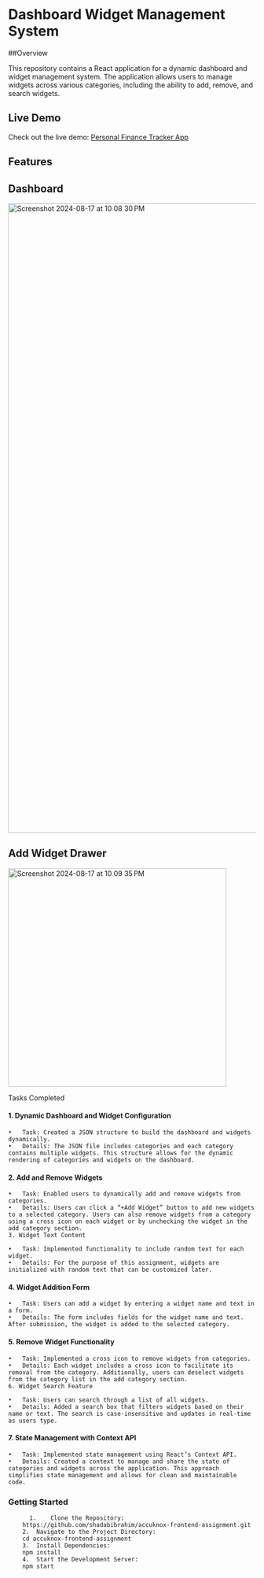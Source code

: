 # Dashboard Widget Management System

 ##Overview

This repository contains a React application for a dynamic dashboard and widget management system. The application allows users to manage widgets across various categories, including the ability to add, remove, and search widgets.
## Live Demo
Check out the live demo: [Personal Finance Tracker App](https://accuknox-frontend.netlify.app)
## Features

## Dashboard
<img width="1280" alt="Screenshot 2024-08-17 at 10 08 30 PM" src="https://github.com/user-attachments/assets/6706166e-12a2-41b9-a2ea-43b768b1805b">

## Add Widget Drawer
<img width="444" alt="Screenshot 2024-08-17 at 10 09 35 PM" src="https://github.com/user-attachments/assets/17b4fd0c-03eb-4f6e-addd-be98e3cd1705">

Tasks Completed

#### 1. Dynamic Dashboard and Widget Configuration

	•	Task: Created a JSON structure to build the dashboard and widgets dynamically.
	•	Details: The JSON file includes categories and each category contains multiple widgets. This structure allows for the dynamic rendering of categories and widgets on the dashboard.
#### 2. Add and Remove Widgets

	•	Task: Enabled users to dynamically add and remove widgets from categories.
	•	Details: Users can click a “+Add Widget” button to add new widgets to a selected category. Users can also remove widgets from a category using a cross icon on each widget or by unchecking the widget in the add category section.
    3. Widget Text Content

	•	Task: Implemented functionality to include random text for each widget.
	•	Details: For the purpose of this assignment, widgets are initialized with random text that can be customized later.
#### 4. Widget Addition Form

	•	Task: Users can add a widget by entering a widget name and text in a form.
	•	Details: The form includes fields for the widget name and text. After submission, the widget is added to the selected category.
#### 5. Remove Widget Functionality

	•	Task: Implemented a cross icon to remove widgets from categories.
	•	Details: Each widget includes a cross icon to facilitate its removal from the category. Additionally, users can deselect widgets from the category list in the add category section.
    6. Widget Search Feature

	•	Task: Users can search through a list of all widgets.
	•	Details: Added a search box that filters widgets based on their name or text. The search is case-insensitive and updates in real-time as users type.

  ####   7. State Management with Context API

	•	Task: Implemented state management using React’s Context API.
	•	Details: Created a context to manage and share the state of categories and widgets across the application. This approach simplifies state management and allows for clean and maintainable code.


  ###  Getting Started
    	  1.	Clone the Repository:
        https://github.com/shadabibrahim/accuknox-frontend-assignment.git
        2.	Navigate to the Project Directory:
        cd accuknox-frontend-assignment
        3.	Install Dependencies:
        npm install
        4.	Start the Development Server:
        npm start
